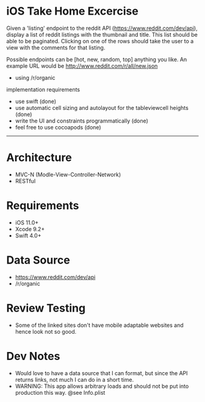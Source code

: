 # iOS Take Home Excercise

Given a 'listing' endpoint to the reddit API (https://www.reddit.com/dev/api), display a list of reddit listings with the thumbnail and title. This list should be able to be paginated. Clicking on one of the rows should take the user to a view with the comments for that listing.

Possible endpoints can be [hot, new, random, top] anything you like. An example URL would be http://www.reddit.com/r/all/new.json
* using /r/organic

implementation requirements
- use swift (done)
- use automatic cell sizing and autolayout for the tableviewcell heights (done)
- write the UI and constraints programmatically (done)
- feel free to use cocoapods (done)

---------------------------------------------------------------------------------

# Architecture
* MVC-N (Modle-View-Controller-Network)
* RESTful

# Requirements
* iOS 11.0+
* Xcode 9.2+
* Swift 4.0+

# Data Source
* https://www.reddit.com/dev/api
*  /r/organic

# Review Testing
* Some of the linked sites don't have mobile adaptable websites and hence look not so good.


# Dev Notes
* Would love to have a data source that I can format, but since the API returns links, not much I can do in a short time.
* WARNING: This app allows arbitrary loads and should not be put into production this way.  @see Info.plist


